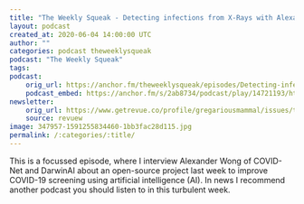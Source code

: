 ```yaml
---
title: "The Weekly Squeak - Detecting infections from X-Rays with Alexander Wong of COVID-Net"
layout: podcast
created_at: 2020-06-04 14:00:00 UTC
author: ""
categories: podcast theweeklysqueak
podcast: "The Weekly Squeak"
tags: 
podcast:
    orig_url: https://anchor.fm/theweeklysqueak/episodes/Detecting-infections-from-X-Rays---Alexander-Wong-of-COVID-Net-eevon9
    podcast_embed: https://anchor.fm/s/2ab8734/podcast/play/14721193/https%3A%2F%2Fd3ctxlq1ktw2nl.cloudfront.net%2Fproduction%2F2020-5-4%2F79394942-44100-2-6d274347363ca.mp3
newsletter:
    orig_url: https://www.getrevue.co/profile/gregariousmammal/issues/the-weekly-squeak-alexander-wong-of-covid-net-252834
    source: revuew    
image: 347957-1591255834460-1bb3fac28d115.jpg
permalink: /:categories/:title/
---
```

This is a focussed episode, where I interview Alexander Wong of COVID-Net and DarwinAI about an open-source project last week to improve COVID-19 screening using artificial intelligence (AI). In news I recommend another podcast you should listen to in this turbulent week.